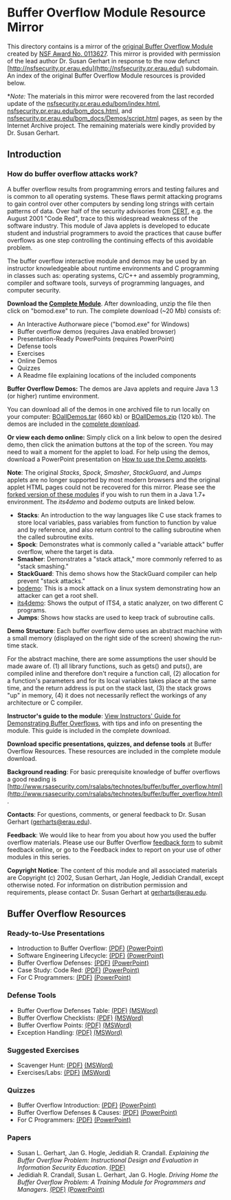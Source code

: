 # Buffer Overflow Module Resource Mirror


This directory contains is a mirror of the [original Buffer Overflow Module](http://nsfsecurity.pr.erau.edu/bom/) created by [NSF Award No. 0113627](http://www.nsf.gov/awardsearch/showAward?AWD_ID=0113627). This mirror is provided with permission of the lead author Dr. Susan Gerhart in response to the now defunct [http://nsfsecurity.pr.erau.edu](http://nsfsecurity.pr.erau.edu/) subdomain. An index of the original Buffer Overflow Module resources is provided below.

**Note:* The materials in this mirror were recovered from the last recorded update of the [nsfsecurity.pr.erau.edu/bom/index.html](https://web.archive.org/web/20140210111231/http://nsfsecurity.pr.erau.edu/bom/index.html),  [nsfsecurity.pr.erau.edu/bom\_docs.html](http://nsfsecurity.pr.erau.edu/bom_docs/bom_docs.html), and [nsfsecurity.pr.erau.edu/bom\_docs/Demos/script.html](https://web.archive.org/web/20130708184753/http://nsfsecurity.pr.erau.edu/bom_docs/Demos/script.html) pages, as seen by the Internet Archive project. The remaining materials were kindly provided by Dr. Susan Gerhart.

## Introduction

### How do buffer overflow attacks work?

A buffer overflow results from programming errors and testing failures and is common to all operating systems. These flaws permit attacking programs to gain control over other computers by sending long strings with certain patterns of data. Over half of the security advisories from [CERT](www.cert.org/), e.g. the August 2001 "Code Red", trace to this widespread weakness of the software industry. This module of Java applets is developed to educate student and industrial programmers to avoid the practices that cause buffer overflows as one step controlling the continuing effects of this avoidable problem.

The buffer overflow interactive module and demos may be used by an instructor knowledgeable about runtime environments and C programming in classes such as: operating systems, C/C++ and assembly programming, compiler and software tools, surveys of programming languages, and computer security.

**Download the [Complete Module](bomod.zip)**. After downloading, unzip the file then click on "bomod.exe" to run. The complete download (~20 Mb) consists of:

- An Interactive Authorware piece ("bomod.exe" for Windows)
- Buffer overflow demos (requires Java enabled browser)
- Presentation-Ready PowerPoints (requires PowerPoint)
- Defense tools
- Exercises
- Online Demos
- Quizzes
- A Readme file explaining locations of the included components

**Buffer Overflow Demos:** The demos are Java applets and require Java 1.3 (or higher) runtime environment.

You can download all of the demos in one archived file to run locally on your computer: [BOallDemos.tar](BOallDemos.tar) (660 kb) or [BOallDemos.zip](BOallDemos.zip) (120 kb). The demos are included in the [complete download](bomod.zip).

**Or view each demo online:** Simply click on a link below to open the desired demo, then click the animation buttons at the top of the screen. You may need to wait a moment for the applet to load. For help using the demos, download a PowerPoint presentation on [How to use the Demo applets](HowToUseApplet.pdf).

**Note**: The original *Stacks*, *Spock*, *Smasher*, *StackGuard*, and *Jumps* applets are no longer supported by most modern browsers and the original applet HTML pages could not be recovered for this mirror. Please see the [forked version of these modules](../README.md) if you wish to run them in a Java 1.7+ environment. The *its4demo* and *bodemo* outputs are linked below.

- **Stacks**: An introduction to the way languages like C use stack frames to store local variables, pass variables from function to function by value and by reference, and also return control to the calling subroutine when the called subroutine exits. 
- **Spock**: Demonstrates what is commonly called a "variable attack" buffer overflow, where the target is data. 
- **Smasher**: Demonstrates a "stack attack," more commonly referred to as "stack smashing." 
- **StackGuard**: This demo shows how the StackGuard compiler can help prevent "stack attacks." 
- [bodemo](bodemo.txt): This is a mock attack on a linux system demonstrating how an attacker can get a root shell. 
- [its4demo](its4demo.txt): Shows the output of ITS4, a static analyzer, on two different C programs. 
- **Jumps**: Shows how stacks are used to keep track of subroutine calls.

**Demo Structure**: Each buffer overflow demo uses an abstract machine with a small memory (displayed on the right side of the screen) showing the run-time stack.

For the abstract machine, there are some assumptions the user should be made aware of. (1) all library functions, such as gets() and puts(), are compiled inline and therefore don't require a function call, (2) allocation for a function's parameters and for its local variables takes place at the same time, and the return address is put on the stack last, (3) the stack grows "up" in memory, (4) it does not necessarily reflect the workings of any architecture or C compiler.

**Instructor's guide to the module**: [View Instructors' Guide for Demonstrating Buffer Overflows](instructor_guide.md), with tips and info on presenting the module. This guide is included in the complete download.

**Download specific presentations, quizzes, and defense tools** at Buffer Overflow Resources. These resources are included in the complete module download.

**Background reading**: For basic prerequisite knowledge of buffer overflows a good reading is [http://www.rsasecurity.com/rsalabs/technotes/buffer/buffer_overflow.html](http://www.rsasecurity.com/rsalabs/technotes/buffer/buffer_overflow.html). 

**Contacts**: For questions, comments, or general feedback to Dr. Susan Gerhart ([gerharts@erau.edu](mailto:gerharts@erau.edu)).

**Feedback**: We would like to hear from you about how you used the buffer overflow materials. Please use our Buffer Overflow [feedback form](#) to submit feedback online, or go to the Feedback index to report on your use of other modules in this series.

**Copyright Notice**: The content of this module and all associated materials are Copyright (c) 2002, Susan Gerhart, Jan Hogle, Jedidiah Crandall, except otherwise noted. For information on distribution permission and requirements, please contact Dr. Susan Gerhart at [gerharts@erau.edu](mailto:gerharts@erau.edu).

## Buffer Overflow Resources

### Ready-to-Use Presentations

- Introduction to Buffer Overflow: [(PDF)](BODefensesTable.pdf) [(PowerPoint)](BODefensesTable.ppt)
- Software Engineering Lifecycle: [(PDF)](BO_SE_Lifecycle.pdf) [(PowerPoint)](BO_SE_Lifecycle.ppt)
- Buffer Overflow Defenses: [(PDF)](BODefenses.pdf) [(PowerPoint)](BODefenses.ppt)
- Case Study: Code Red: [(PDF)](CaseStudyCodeRed.pdf) [(PowerPoint)](CaseStudyCodeRed.ppt)
- For C Programmers: [(PDF)](ForCProgrammers.pdf) [(PowerPoint)](ForCProgrammers.ppt)

###  Defense Tools

- Buffer Overflow Defenses Table: [(PDF)](BODefenses.pdf) [(MSWord)](BODefenses.doc)
- Buffer Overflow Checklists: [(PDF)](BOChecklists.pdf) [(MSWord)](BOChecklists.doc)
- Buffer Overflow Points: [(PDF)](BOPoints.pdf) [(MSWord)](BOPoints.doc)
- Exception Handling: [(PDF)](ExceptionHandling.pdf) [(MSWord)](ExceptionHandling.doc)

###  Suggested Exercises

- Scavenger Hunt: [(PDF)](bo_scavenger_hunt.pdf) [(MSWord)](bo_scavenger_hunt.doc)
- Exercises/Labs: [(PDF)](bo_labs_exercises.pdf) [(MSWord)](bo_labs_exercises.doc)

### Quizzes

- Buffer Overflow Introduction: [(PDF)](QuizForIntroToBO.pdf) [(PowerPoint)](QuizForIntroToBO.ppt)
- Buffer Overflow Defenses & Causes: [(PDF)](QuizForBODefenses.pdf) [(PowerPoint)](QuizForBODefenses.ppt)
- For C Programmers: [(PDF)](QuizForCProgrammers.pdf) [(PowerPoint)](QuizForCProgrammers.ppt)

### Papers

- Susan L. Gerhart, Jan G. Hogle, Jedidiah R. Crandall. *Explaining the Buffer Overflow Problem: Instructional Design and Evaluation in Information Security Education*. [(PDF)](BufferEd.pdf)
- Jedidiah R. Crandall, Susan L. Gerhart, Jan G. Hogle. *Driving Home the Buffer Overflow Problem: A Training Module for Programmers and Managers*. [(PDF)](ncisse2002.pdf) [(PowerPoint)](ncisse2002.ppt)
